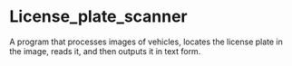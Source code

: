# License_plate_scanner
A program that processes images of vehicles, locates the license plate in the image, reads it, and then outputs it in text form.
